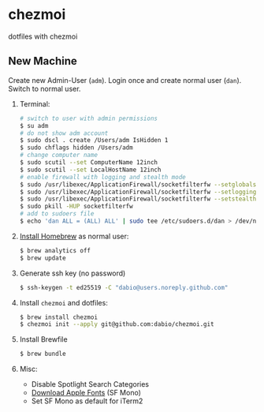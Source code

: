 # chezmoi

dotfiles with chezmoi

## New Machine

Create new Admin-User (`adm`). Login once and create normal user (`dan`). Switch to normal user.

1. Terminal:
   ~~~bash
   # switch to user with admin permissions
   $ su adm
   # do not show adm account
   $ sudo dscl . create /Users/adm IsHidden 1
   $ sudo chflags hidden /Users/adm
   # change computer name
   $ sudo scutil --set ComputerName 12inch
   $ sudo scutil --set LocalHostName 12inch
   # enable firewall with logging and stealth mode
   $ sudo /usr/libexec/ApplicationFirewall/socketfilterfw --setglobalstate on
   $ sudo /usr/libexec/ApplicationFirewall/socketfilterfw --setloggingmode on
   $ sudo /usr/libexec/ApplicationFirewall/socketfilterfw --setstealthmode on
   $ sudo pkill -HUP socketfilterfw
   # add to sudoers file
   $ echo 'dan ALL = (ALL) ALL' | sudo tee /etc/sudoers.d/dan > /dev/null
   ~~~

2. [Install Homebrew](https://brew.sh) as normal user:
   ~~~bash
   $ brew analytics off
   $ brew update
   ~~~
3. Generate ssh key (no password)
   ~~~bash
   $ ssh-keygen -t ed25519 -C "dabio@users.noreply.github.com"
   ~~~
3. Install `chezmoi` and dotfiles:
   ~~~bash
   $ brew install chezmoi
   $ chezmoi init --apply git@github.com:dabio/chezmoi.git
   ~~~
4. Install Brewfile
   ~~~bash
   $ brew bundle
   ~~~
5. Misc:
   - Disable Spotlight Search Categories
   - [Download Apple Fonts](https://developer.apple.com/fonts/) (SF Mono)
   - Set SF Mono as default for iTerm2
